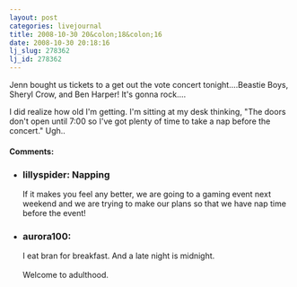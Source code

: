 ```yaml
---
layout: post
categories: livejournal
title: 2008-10-30 20&colon;18&colon;16
date: 2008-10-30 20:18:16
lj_slug: 278362
lj_id: 278362
---
```

Jenn bought us tickets to a get out the vote concert tonight....Beastie Boys, Sheryl Crow, and Ben Harper! It's gonna rock....  



I did realize how old I'm getting. I'm sitting at my desk thinking, "The doors don't open until 7:00 so I've got plenty of time to take a nap before the concert." Ugh..


<div id="comments"><h4>Comments:</h4><div class="lj-comments"><ul>
<li class=subject><h3>lillyspider: Napping</h3>
<a id="comment-901"></a>
<p>If it makes you feel any better, we are going to a gaming event next weekend and we are trying to make our plans so that we have nap time before the event!</p>
</li>
<li><h3>aurora100: </h3>
<a id="comment-902"></a>
<p>I eat bran for breakfast.  And a late night is midnight.<br>
<br>
Welcome to adulthood.</p>
</li>
</ul></div></div>
